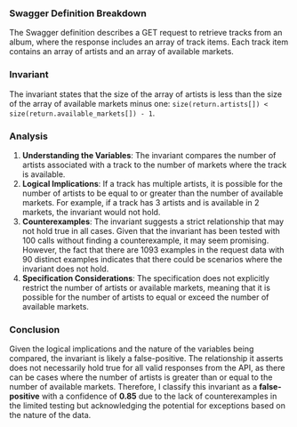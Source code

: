 ### Swagger Definition Breakdown
The Swagger definition describes a GET request to retrieve tracks from an album, where the response includes an array of track items. Each track item contains an array of artists and an array of available markets. 

### Invariant
The invariant states that the size of the array of artists is less than the size of the array of available markets minus one: `size(return.artists[]) < size(return.available_markets[]) - 1`. 

### Analysis
1. **Understanding the Variables**: The invariant compares the number of artists associated with a track to the number of markets where the track is available. 
2. **Logical Implications**: If a track has multiple artists, it is possible for the number of artists to be equal to or greater than the number of available markets. For example, if a track has 3 artists and is available in 2 markets, the invariant would not hold. 
3. **Counterexamples**: The invariant suggests a strict relationship that may not hold true in all cases. Given that the invariant has been tested with 100 calls without finding a counterexample, it may seem promising. However, the fact that there are 1093 examples in the request data with 90 distinct examples indicates that there could be scenarios where the invariant does not hold. 
4. **Specification Considerations**: The specification does not explicitly restrict the number of artists or available markets, meaning that it is possible for the number of artists to equal or exceed the number of available markets. 

### Conclusion
Given the logical implications and the nature of the variables being compared, the invariant is likely a false-positive. The relationship it asserts does not necessarily hold true for all valid responses from the API, as there can be cases where the number of artists is greater than or equal to the number of available markets. Therefore, I classify this invariant as a **false-positive** with a confidence of **0.85** due to the lack of counterexamples in the limited testing but acknowledging the potential for exceptions based on the nature of the data.
